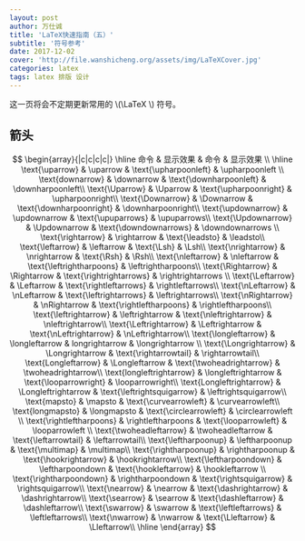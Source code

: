 ```yaml
---
layout: post
author: 万仕诚
title: 'LaTeX快速指南（五）'
subtitle: '符号参考'
date: 2017-12-02
cover: 'http://file.wanshicheng.org/assets/img/LaTeXCover.jpg'
categories: latex
tags: latex 排版 设计
---
```

这一页将会不定期更新常用的 \\(\LaTeX \\) 符号。
## 箭头
$$
\begin{array}{|c|c|c|c|}
\hline
命令 & 显示效果 & 命令 & 显示效果 \\
\hline
\text{\uparrow} & \uparrow & \text{\upharpoonleft} & \upharpoonleft \\
\text{downarrow} & \downarrow & \text{\downharpoonleft}	& \downharpoonleft\\
\text{\Uparrow} & \Uparrow & \text{\upharpoonright}	& \upharpoonright\\
\text{\Downarrow} & \Downarrow & \text{\downharpoonright} & \downharpoonright\\
\text{\updownarrow} & \updownarrow & \text{\upuparrows}	& \upuparrows\\
\text{\Updownarrow} & \Updownarrow & \text{\downdownarrows}	& \downdownarrows \\
\text{\rightarrow} & \rightarrow & \text{\leadsto} & \leadsto\\
\text{\leftarrow} & \leftarrow & \text{\Lsh}	& \Lsh\\
\text{\nrightarrow} & \nrightarrow & \text{\Rsh}	& \Rsh\\
\text{\nleftarrow}	& \nleftarrow & \text{\leftrightharpoons}	& \leftrightharpoons\\
\text{\Rightarrow} & \Rightarrow & \text{\rightrightarrows} & \rightrightarrows \\
\text{\Leftarrow} & \Leftarrow  & \text{\rightleftarrows}	& \rightleftarrows\\
\text{\nLeftarrow}	& \nLeftarrow & \text{\leftrightarrows} & \leftrightarrows\\
\text{\nRightarrow} & \nRightarrow  & \text{\rightleftharpoons}	& \rightleftharpoons\\
\text{\leftrightarrow} & \leftrightarrow  & \text{\nleftrightarrow}	& \nleftrightarrow\\
\text{\Leftrightarrow} & \Leftrightarrow  & \text{\nLeftrightarrow}	& \nLeftrightarrow\\
\text{\longleftarrow} & \longleftarrow & longrightarrow & \longrightarrow \\
\text{\Longrightarrow} & \Longrightarrow & \text{\rightarrowtail}	& \rightarrowtail\\
\text{Longleftarrow} & \Longleftarrow & \text{\twoheadrightarrow}	& \twoheadrightarrow\\
\text{longleftrightarrow} & \longleftrightarrow & \text{\looparrowright}	& \looparrowright\\
\text{Longleftrightarrow} & \Longleftrightarrow & \text{\leftrightsquigarrow}	& \leftrightsquigarrow\\
\text{mapsto} & \mapsto & \text{\curvearrowleft}	& \curvearrowleft\\
\text{longmapsto} & \longmapsto & \text{\circlearrowleft} & \circlearrowleft \\
\text{\rightleftharpoons} & \rightleftharpoons & \text{\looparrowleft}	& \looparrowleft \\
\text{\twoheadleftarrow}	& \twoheadleftarrow & \text{\leftarrowtail}	& \leftarrowtail\\
\text{\leftharpoonup}	& \leftharpoonup & \text{\multimap}	& \multimap\\
\text{\rightharpoonup}	& \rightharpoonup  & \text{\hookrightarrow}	& \hookrightarrow\\
\text{\leftharpoondown}	& \leftharpoondown  & \text{\hookleftarrow} & \hookleftarrow \\
\text{\rightharpoondown}	& \rightharpoondown & \text{\rightsquigarrow}	& \rightsquigarrow\\
\text{\nearrow}	& \nearrow & \text{\dashrightarrow}	& \dashrightarrow\\
\text{\searrow}	& \searrow & \text{\dashleftarrow}	& \dashleftarrow\\
\text{\swarrow}	& \swarrow & \text{\leftleftarrows}	& \leftleftarrows\\
\text{\nwarrow}	& \nwarrow & \text{\Lleftarrow}	& \Lleftarrow\\
\hline
\end{array}
$$

